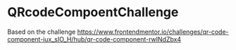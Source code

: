 # QRcodeCompoentChallenge
Based on the challenge https://www.frontendmentor.io/challenges/qr-code-component-iux_sIO_H/hub/qr-code-component-rwINdZbx4
